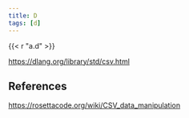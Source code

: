 ```yaml
---
title: D
tags: [d]
---
```


{{< r "a.d" >}}

<https://dlang.org/library/std/csv.html>

## References

<https://rosettacode.org/wiki/CSV_data_manipulation>
